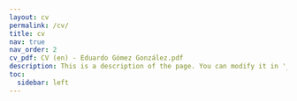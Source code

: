 ```yaml
---
layout: cv
permalink: /cv/
title: cv
nav: true
nav_order: 2
cv_pdf: CV (en) - Eduardo Gómez González.pdf
description: This is a description of the page. You can modify it in '_pages/cv.md'. You can also change or remove the top pdf download button.
toc:
  sidebar: left
---
```

